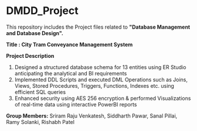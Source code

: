 # DMDD_Project
This repository includes the Project files related to **"Database Management and Database Design".**

**Title : City Tram Conveyance Management System**

**Project Description**
1. Designed a structured database schema for 13 entities using ER Studio anticipating the analytical and BI requirements 
2. Implemented DDL Scripts and executed DML Operations such as Joins, Views, Stored Procedures, Triggers, Functions, Indexes etc. using efficient SQL queries
3. Enhanced security using AES 256 encryption & performed Visualizations of real-time data using interactive PowerBI reports

**Group Members:**
Sriram Raju Venkatesh,
Siddharth Pawar,
Sanal Pillai,
Ramy Solanki,
Rishabh Patel

